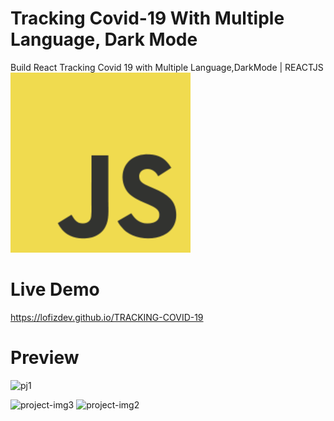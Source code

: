 # Tracking Covid-19 With Multiple Language, Dark Mode

Build React Tracking Covid 19 with Multiple Language,DarkMode | REACTJS 
![](https://raw.githubusercontent.com/github/explore/80688e429a7d4ef2fca1e82350fe8e3517d3494d/topics/javascript/javascript.png)



# Live Demo
https://lofizdev.github.io/TRACKING-COVID-19











# Preview
![pj1](https://user-images.githubusercontent.com/86564838/125294580-94e63080-e34e-11eb-9a6d-04b4acea9139.jpg)

![project-img3](https://user-images.githubusercontent.com/86564838/125265872-758bdb00-e32f-11eb-888a-00652a508406.jpg)
![project-img2](https://user-images.githubusercontent.com/86564838/125266356-f519aa00-e32f-11eb-8380-37061bb13f90.jpg)
